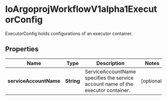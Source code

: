 

# IoArgoprojWorkflowV1alpha1ExecutorConfig

ExecutorConfig holds configurations of an executor container.
## Properties

Name | Type | Description | Notes
------------ | ------------- | ------------- | -------------
**serviceAccountName** | **String** | ServiceAccountName specifies the service account name of the executor container. |  [optional]



